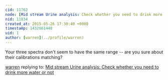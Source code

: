 ```yaml
---
cid: 11762
node: [Mid stream Urine analysis: Check whether you need to drink more water or not](../notes/chongyukwai/05-23-2015/mid-stream-urine-analysis-check-whether-you-need-to-drink-more-water-or-not)
nid: 11834
created_at: 2015-05-26 17:30:40 +0000
timestamp: 1432661440
uid: 1
author: [warren](../profile/warren)
---
```


Your three spectra don't seem to have the same range -- are you sure about their calibrations matching? 

[warren](../profile/warren) replying to: [Mid stream Urine analysis: Check whether you need to drink more water or not](../notes/chongyukwai/05-23-2015/mid-stream-urine-analysis-check-whether-you-need-to-drink-more-water-or-not)

